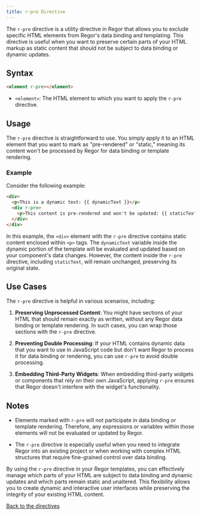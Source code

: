 ```yaml
---
title: r-pre Directive
---
```



The `r-pre` directive is a utility directive in Regor that allows you to exclude specific HTML elements from Regor's data binding and templating. This directive is useful when you want to preserve certain parts of your HTML markup as static content that should not be subject to data binding or dynamic updates.

## Syntax

```html
<element r-pre></element>
```

- `<element>`: The HTML element to which you want to apply the `r-pre` directive.

## Usage

The `r-pre` directive is straightforward to use. You simply apply it to an HTML element that you want to mark as "pre-rendered" or "static," meaning its content won't be processed by Regor for data binding or template rendering.

### Example

Consider the following example:

```html
<div>
  <p>This is a dynamic text: {{ dynamicText }}</p>
  <div r-pre>
    <p>This content is pre-rendered and won't be updated: {{ staticText }}</p>
  </div>
</div>
```

In this example, the `<div>` element with the `r-pre` directive contains static content enclosed within `<p>` tags. The `dynamicText` variable inside the dynamic portion of the template will be evaluated and updated based on your component's data changes. However, the content inside the `r-pre` directive, including `staticText`, will remain unchanged, preserving its original state.

## Use Cases

The `r-pre` directive is helpful in various scenarios, including:

1. **Preserving Unprocessed Content**: You might have sections of your HTML that should remain exactly as written, without any Regor data binding or template rendering. In such cases, you can wrap those sections with the `r-pre` directive.

2. **Preventing Double Processing**: If your HTML contains dynamic data that you want to use in JavaScript code but don't want Regor to process it for data binding or rendering, you can use `r-pre` to avoid double processing.

3. **Embedding Third-Party Widgets**: When embedding third-party widgets or components that rely on their own JavaScript, applying `r-pre` ensures that Regor doesn't interfere with the widget's functionality.

## Notes

- Elements marked with `r-pre` will not participate in data binding or template rendering. Therefore, any expressions or variables within those elements will not be evaluated or updated by Regor.

- The `r-pre` directive is especially useful when you need to integrate Regor into an existing project or when working with complex HTML structures that require fine-grained control over data binding.

By using the `r-pre` directive in your Regor templates, you can effectively manage which parts of your HTML are subject to data binding and dynamic updates and which parts remain static and unaltered. This flexibility allows you to create dynamic and interactive user interfaces while preserving the integrity of your existing HTML content.

[Back to the directives](/directives/directives)
